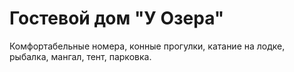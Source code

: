 Гостевой дом "У Озера"
====

Комфортабельные номера, конные прогулки, катание на лодке, рыбалка, мангал, тент, парковка.
